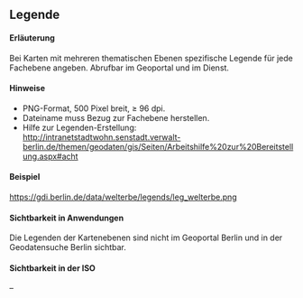 ## Legende

#### Erläuterung
Bei Karten mit mehreren thematischen Ebenen spezifische Legende für jede Fachebene angeben. Abrufbar im Geoportal und im Dienst.

#### Hinweise
* PNG-Format, 500 Pixel breit, ≥ 96 dpi.
* Dateiname muss Bezug zur Fachebene herstellen.
* Hilfe zur Legenden-Erstellung: <a href="http://intranetstadtwohn.senstadt.verwalt-berlin.de/themen/geodaten/gis/Seiten/Arbeitshilfe%20zur%20Bereitstellung.aspx#acht" class="popup" target="_blank">http://intranetstadtwohn.senstadt.verwalt-berlin.de/themen/geodaten/gis/Seiten/Arbeitshilfe%20zur%20Bereitstellung.aspx#acht</a>

#### Beispiel
<a href="https://gdi.berlin.de/data/welterbe/legends/leg_welterbe.png" class="popup" target="_blank">https://gdi.berlin.de/data/welterbe/legends/leg_welterbe.png<span>

#### Sichtbarkeit in Anwendungen
Die Legenden der Kartenebenen sind nicht im Geoportal Berlin und in der Geodatensuche Berlin sichtbar.

#### Sichtbarkeit in der ISO
–
